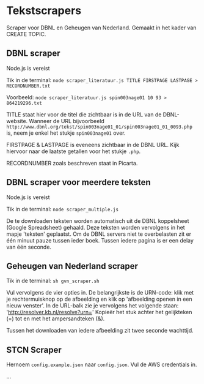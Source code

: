 # Tekstscrapers
Scraper voor DBNL en Geheugen van Nederland. Gemaakt in het kader van CREATE TOPIC.

## DBNL scraper
Node.js is vereist

Tik in de terminal:
`node scraper_literatuur.js TITLE FIRSTPAGE LASTPAGE > RECORDNUMBER.txt`

Voorbeeld: 
`node scraper_literatuur.js spin003nage01 10 93 > 864219296.txt`

TITLE staat hier voor de titel die zichtbaar is in de URL van de DBNL-website. Wanneer de URL bijvoorbeeld `http://www.dbnl.org/tekst/spin003nage01_01/spin003nage01_01_0093.php` is, neem je enkel het stukje `spin003nage01` over. 

FIRSTPAGE & LASTPAGE is eveneens zichtbaar in de DBNL URL. Kijk hiervoor naar de laatste getallen voor het stukje `.php`.

RECORDNUMBER zoals beschreven staat in Picarta.

## DBNL scraper voor meerdere teksten
Node.js is vereist

Tik in de terminal: 
`node scraper_multiple.js`

De te downloaden teksten worden automatisch uit de DBNL koppelsheet (Google Spreadsheet) gehaald. Deze teksten worden vervolgens in het mapje 'teksten' geplaatst. Om de DBNL servers niet te overbelasten zit er één minuut pauze tussen ieder boek. Tussen iedere pagina is er een delay van één seconde.

## Geheugen van Nederland scraper
Tik in de terminal:
`sh gvn_scraper.sh`

Vul vervolgens de vier opties in. De belangrijkste is de URN-code: klik met je rechtermuisknop op de afbeelding en klik op 'afbeelding openen in een nieuw venster'. In de URL-balk zie je vervolgens het volgende staan: 'http://resolver.kb.nl/resolve?urn=' Kopieër het stuk achter het gelijkteken (=) tot en met het ampersandteken (&).

Tussen het downloaden van iedere afbeelding zit twee seconde wachttijd.

## STCN Scraper
Hernoem `config.example.json` naar `config.json`. Vul de AWS credentials in.

...



